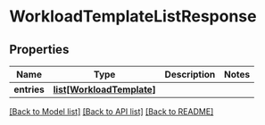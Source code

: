 # WorkloadTemplateListResponse

## Properties
Name | Type | Description | Notes
------------ | ------------- | ------------- | -------------
**entries** | [**list[WorkloadTemplate]**](WorkloadTemplate.md) |  | 

[[Back to Model list]](../README.md#documentation-for-models) [[Back to API list]](../README.md#documentation-for-api-endpoints) [[Back to README]](../README.md)

